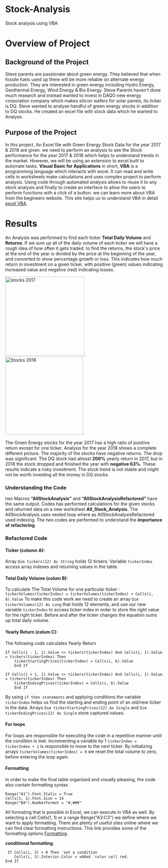 # Stock-Analysis
Stock analysis using VBA
# Overview of Project
## Background of the Project
Steve parents are passionate about green energy. They believed that when fossile fuels used up there will be more reliable on alternate energy production. They are interested in green energy including Hydro Energy, Geothermal Energy, Wind Energy & Bio Energy. Steve Parents haven't done much research and instead wanted to invest in DAQO new energy corporation company which makes silicon wafers for solar panels, its ticker is DQ.
Steve wanted to analyse handful of green energy stocks in addition to DQ stocks. He created an excel file with stock data which he wanted to Analyse.
## Purpose of the Project
In this project, An Excel file with Green Energy Stock Data for the year 2017 & 2018 are given. we need to perform an analysis to see the Stock performance for the year 2017 & 2018 which helps to understand trends in the market.
However, we will be using an extension to excel built to automate tasks.
**Visual Basic for Applications** in short, **VBA** is a programming language which interacts with excel. It can read and write cells in worksheets make calculations and uses complex project to perform analysis. Using code through automated analysis allows to reuse it to any stock analysis and finally to create an interface to allow the users to perform functions with a click of a button.
we can learn more about VBA from the begineers website. 
This site helps us to understand VBA in detail [excel VBA](https://www.homeandlearn.org/index.html).
# Results
An Analysis was performed to find each ticker **Total Daily Volume** and **Returns**. If we sum up all of the daily volume of each ticker we will have a rough idea of how often it gets traded. to find the returns, the stock's price at the end of the year is divided by the price at the beginning of the year, and converted to show percentage growth or loss. This indicates how much return in investment on a given ticker, with positive (green) values indicating increased value and negative (red) indicating losses.

<img width="252" alt="stocks 2017" src="https://user-images.githubusercontent.com/107584361/175803515-74e10648-c600-4e16-b6ae-749edbeca77d.png">.  <img width="248" alt="Stocks 2018" src="https://user-images.githubusercontent.com/107584361/175803391-b3b5e1c7-d1c8-4858-a2c5-fe78c80069d8.png">.

The Green Energy stocks for the year 2017 has a high ratio of positive return except for one ticker. Analysis for the year 2018 shows a complete different picture. The majority of the stocks have negative returns. The drop was significant. The DQ stock had almost **200%** yearly return in 2017, but in 2018 the stock dropped and finished the year with **negative 63%**.
These results indicate a risky investment. The stock trend is not stable and might not be worth investing all the money in DQ stocks.
### Understanding the Code
two Macros **“AllStockAnalysis”** and **“AllStockAnalysisRefactored”** have the same output. Codes has performed calculations for the given stocks  and returned data on a new worksheet **All_Stock_Analysis**. The AllStockAnalysis uses nested loop where as AllStockAnalysisRefactored used indexing. The two codes are performed to understand the **importance of refactoring**.
### Refactored Code 
#### Ticker (column A):
Array `Dim tickers(12) As String` holds 12 tickers. Variable `tickerIndex` access array indexes and returning values in the table.
#### Total Daily Volume (colum B):
To calculate The Total Volume for one particular ticker : `tickerVolumes(tickerIndex) = tickerVolumes(tickerIndex) + Cells(i, 8).Value` To make this code work we need to create an array `Dim tickerVolumes(12) As Long` that holds 12 elements, and use our new variable `tickerIndex` to access ticker index in order to store the right value for the right ticker. Before and after the ticker changes the equation sums up total daily volume.
#### Yearly Return (colum C):
The following code calculates Yearly Return
```
If Cells(i - 1, 1).Value <> tickers(tickerIndex) And Cells(i, 1).Value = tickers(tickerIndex) Then
    tickerStartingPrices(tickerIndex) = Cells(i, 6).Value
    End If
    
If Cells(i + 1, 1).Value <> tickers(tickerIndex) And Cells(i, 1).Value = tickers(tickerIndex) Then
    tickerEndingPrices(tickerIndex) = Cells(i, 6).Value 
    End If
```
By using `if then statements` and applying conditions the variable `tickerIndex` helps us find the starting and ending point of an old/new ticker in the data. Arrays `Dim tickerStartingPrices(12) As Single` and `Dim tickerEndingPrices(12) As Single` store captured values. 

#### For loops
For loops are responsible for executing the code in a repetitive manner until the condition is met. Incrementing a variable by 1 `tickerIndex = tickerIndex + 1` is responsible to move to the next ticker. By initializing arrays `tickerVolumes(tickerIndex) = 0` we reset the total volume to zero, before entering the loop again.
#### Formatting
In order to make the final table organized and visually pleasing, the code also contain formatting syntax.
```
Range("A1").Font.Italic = True
Cells(1, 1).Font.Size = 14
Range("B4").NumberFormat = "#,##0"
```
All formating that is possible in Excel, we can execute in VBA as well. By selecting a cell Cells(1, 1) or a range Range("A3:C3") we define where we want to apply formatting. There are plenty of useful sites online where we can find clear formatting instructions. This link provides some of the formatting options [Formatting](https://www.excelhowto.com/macros/formatting-a-range-of-cells-in-excel-vba/).

**conditional formatting**.
```
 If Cells(i, 3) < 0 Then 'set a condition
    Cells(i, 3).Interior.Color = vbRed 'color cell red.
End If
```



